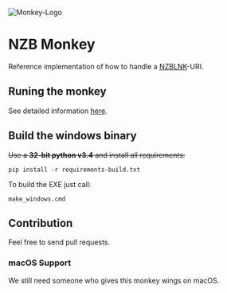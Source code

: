 ![Monkey-Logo](https://raw.githubusercontent.com/nzblnk/nzb-monkey/master/resource/nzb-monkey-128.png)

# NZB Monkey

Reference implementation of how to handle a [NZBLNK](https://nzblnk.github.io/)-URI.

## Runing the monkey

See detailed information [here](https://nzblnk.github.io/nzb-monkey/).

## Build the windows binary

~~Use a **32-bit python v3.4** and install all requirements:~~

`pip install -r requirements-build.txt `

To build the EXE just call:

`make_windows.cmd`

## Contribution

Feel free to send pull requests.

### macOS Support

We still need someone who gives this monkey wings on macOS. 
